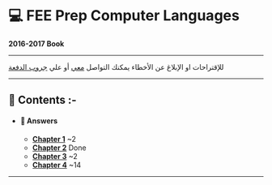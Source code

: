 # :computer: FEE Prep Computer Languages
**2016-2017 Book**
***    
للإقتراحات او الإبلاغ عن الأخطاء يمكنك التواصل [معي](https://www.facebook.com/TarekkMA1) أو علي [جروب الدفعة](https://www.facebook.com/groups/FEE.52/)
***
## :book: **Contents :-**
* #### :beginner: **Answers**
    * [**Chapter 1**](answers/chapter-1.md) ~2
    * [**Chapter 2**](answers/chapter-2.md) Done
    * [**Chapter 3**](answers/chapter-3.md) ~2
    * [**Chapter 4**](answers/chapter-4.md) ~14

***
